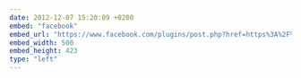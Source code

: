 ```yaml
---
date: 2012-12-07 15:20:09 +0200
embed: "facebook"
embed_url: "https://www.facebook.com/plugins/post.php?href=https%3A%2F%2Fwww.facebook.com%2Fphoto.php%3Ffbid%3D10151818205422524%26set%3Da.10150345935997524.424350.558382523%26type%3D3&width=500"
embed_width: 500
embed_height: 423
type: "left"
---
```

